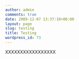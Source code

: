 ```yaml
---
author: admin
comments: true
date: 2009-12-07 13:37:10+00:00
layout: page
slug: testing
title: Testing
wordpress_id: 73
---
```


XXXXXXXXXXXXXXXXX
